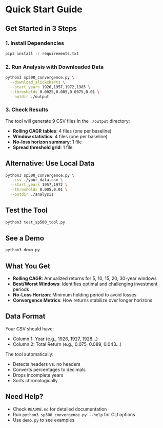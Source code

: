 # Quick Start Guide

## Get Started in 3 Steps

### 1. Install Dependencies
```bash
pip3 install -r requirements.txt
```

### 2. Run Analysis with Downloaded Data
```bash
python3 sp500_convergence.py \
  --download_slickcharts \
  --start_years 1926,1957,1972,1985 \
  --thresholds 0.0025,0.005,0.0075,0.01 \
  --outdir ./output
```

### 3. Check Results
The tool will generate 9 CSV files in the `./output` directory:
- **Rolling CAGR tables**: 4 files (one per baseline)
- **Window statistics**: 4 files (one per baseline)  
- **No-loss horizon summary**: 1 file
- **Spread threshold grid**: 1 file

## Alternative: Use Local Data
```bash
python3 sp500_convergence.py \
  --csv ./your_data.csv \
  --start_years 1957,1972 \
  --thresholds 0.005,0.01 \
  --outdir ./analysis
```

## Test the Tool
```bash
python3 test_sp500_tool.py
```

## See a Demo
```bash
python3 demo.py
```

## What You Get

- **Rolling CAGR**: Annualized returns for 5, 10, 15, 20, 30-year windows
- **Best/Worst Windows**: Identifies optimal and challenging investment periods
- **No-Loss Horizon**: Minimum holding period to avoid losses
- **Convergence Metrics**: How returns stabilize over longer horizons

## Data Format
Your CSV should have:
- Column 1: Year (e.g., 1926, 1927, 1928...)
- Column 2: Total Return (e.g., 0.075, 0.089, 0.043...)

The tool automatically:
- Detects headers vs. no headers
- Converts percentages to decimals
- Drops incomplete years
- Sorts chronologically

## Need Help?
- Check `README.md` for detailed documentation
- Run `python3 sp500_convergence.py --help` for CLI options
- Use `demo.py` to see examples

